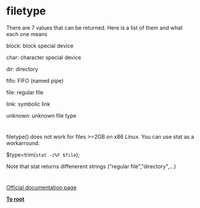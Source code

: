 # filetype





There are 7 values that can be returned. Here is a list of them and what each one means

block: block special device

char: character special device

dir: directory

fifo: FIFO (named pipe)

file: regular file

link: symbolic link

unknown: unknown file type

  

#



filetype() does not work for files &gt;=2GB on x86 Linux. You can use stat as a workarround:

$type=trim(`stat -c%F $file`);

Note that stat returns diffenerent strings (&quot;regular file&quot;,&quot;directory&quot;,...)

  

#

[Official documentation page](https://www.php.net/manual/en/function.filetype.php)

**[To root](/README.md)**